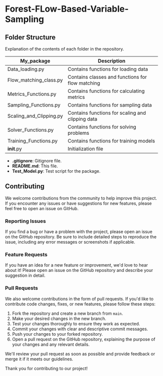 # Forest-FLow-Based-Variable-Sampling


## Folder Structure

Explanation of the contents of each folder in the repository.

|     My_package      | Description                                  |
|--------------------------|----------------------------------------------|
| Data_loading.py          | Contains functions for loading data          |
| Flow_matching_class.py   | Contains classes and functions for flow matching |
| Metrics_Functions.py     | Contains functions for calculating metrics   |
| Sampling_Functions.py    | Contains functions for sampling data         |
| Scaling_and_Clipping.py  | Contains functions for scaling and clipping data |
| Solver_Functions.py      | Contains functions for solving problems      |
| Training_Functions.py    | Contains functions for training models       |
| __init__.py              | Initialization file                          |

- **.gitignore**: Gitignore file.
- **README.md**: This file.
- **Test_Model.py**: Test script for the package.

 ## Contributing

We welcome contributions from the community to help improve this project. If you encounter any issues or have suggestions for new features, please feel free to open an issue on GitHub.

### Reporting Issues
If you find a bug or have a problem with the project, please open an issue on the GitHub repository. Be sure to include detailed steps to reproduce the issue, including any error messages or screenshots if applicable.

### Feature Requests
If you have an idea for a new feature or improvement, we'd love to hear about it! Please open an issue on the GitHub repository and describe your suggestion in detail.

### Pull Requests
We also welcome contributions in the form of pull requests. If you'd like to contribute code changes, fixes, or new features, please follow these steps:

1. Fork the repository and create a new branch from `main`.
2. Make your desired changes in the new branch.
3. Test your changes thoroughly to ensure they work as expected.
4. Commit your changes with clear and descriptive commit messages.
5. Push your changes to your forked repository.
6. Open a pull request on the GitHub repository, explaining the purpose of your changes and any relevant details.

We'll review your pull request as soon as possible and provide feedback or merge it if it meets our guidelines.

Thank you for contributing to our project!
